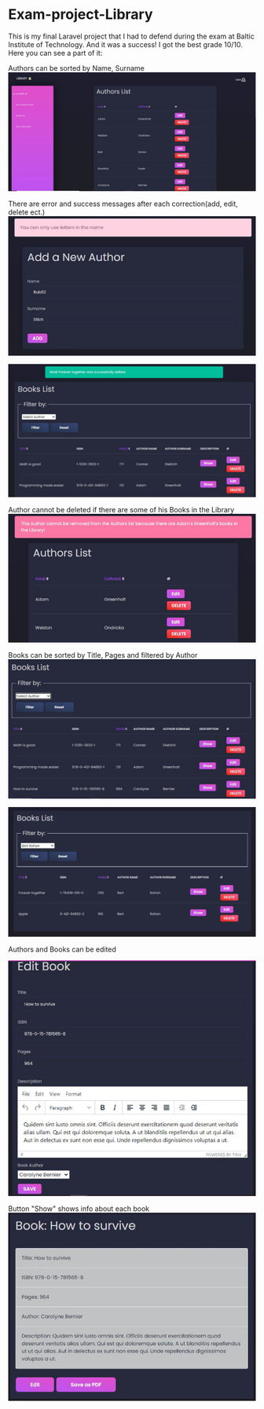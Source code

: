# Exam-project-Library

This is my final Laravel project that I had to defend during the exam at Baltic Institute of Technology. And it was a success! I got the best grade 10/10. Here you can see a part of it:

Authors can be sorted by Name, Surname
![Authors page](img/authors.JPG)


There are error and success messages after each correction(add, edit, delete ect.)
![](img/error.JPG)

![](img/sorting.JPG)


Author cannot be deleted if there are some of his Books in the Library
![](img/delete.JPG)


Books can be sorted by Title, Pages and filtered by Author
![image](img/books.JPG)

![image](img/filter.JPG)


Authors and Books can be edited

![](img/edit.JPG)

Button "Show" shows info about each book
![](img/show.JPG)
